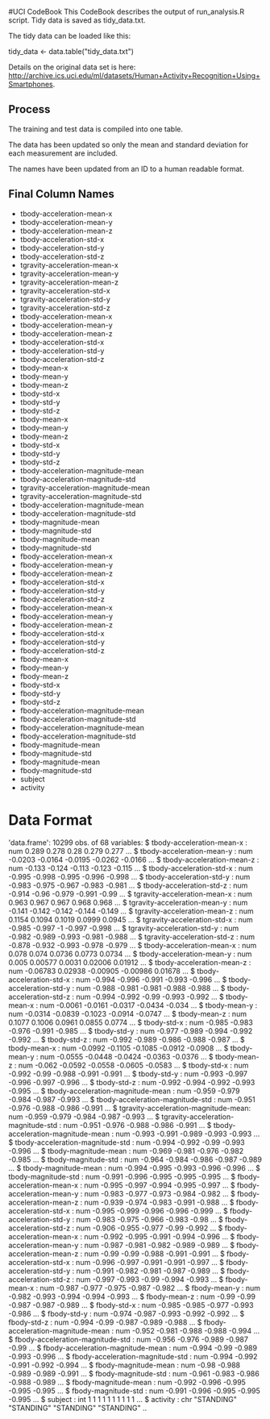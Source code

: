#UCI CodeBook
This CodeBook describes the output of run_analysis.R script.  Tidy data is saved as tidy_data.txt.

The tidy data can be loaded like this:

   tidy_data <- data.table("tidy_data.txt")

Details on the original data set is here: http://archive.ics.uci.edu/ml/datasets/Human+Activity+Recognition+Using+Smartphones.

## Process
The training and test data is compiled into one table.

The data has been updated so only the mean and standard deviation for each measurement are included.   

The names have been updated from an ID to a human readable format.

## Final Column Names

*  tbody-acceleration-mean-x 
*  tbody-acceleration-mean-y 
*  tbody-acceleration-mean-z 
*  tbody-acceleration-std-x 
*  tbody-acceleration-std-y 
*  tbody-acceleration-std-z 
*  tgravity-acceleration-mean-x 
*  tgravity-acceleration-mean-y 
*  tgravity-acceleration-mean-z 
*  tgravity-acceleration-std-x 
*  tgravity-acceleration-std-y 
*  tgravity-acceleration-std-z 
*  tbody-acceleration-mean-x 
*  tbody-acceleration-mean-y 
*  tbody-acceleration-mean-z 
*  tbody-acceleration-std-x 
*  tbody-acceleration-std-y 
*  tbody-acceleration-std-z 
*  tbody-mean-x 
*  tbody-mean-y 
*  tbody-mean-z 
*  tbody-std-x 
*  tbody-std-y 
*  tbody-std-z 
*  tbody-mean-x 
*  tbody-mean-y 
*  tbody-mean-z 
*  tbody-std-x 
*  tbody-std-y 
*  tbody-std-z 
*  tbody-acceleration-magnitude-mean 
*  tbody-acceleration-magnitude-std 
*  tgravity-acceleration-magnitude-mean 
*  tgravity-acceleration-magnitude-std 
*  tbody-acceleration-magnitude-mean 
*  tbody-acceleration-magnitude-std 
*  tbody-magnitude-mean 
*  tbody-magnitude-std 
*  tbody-magnitude-mean 
*  tbody-magnitude-std 
*  fbody-acceleration-mean-x 
*  fbody-acceleration-mean-y 
*  fbody-acceleration-mean-z 
*  fbody-acceleration-std-x 
*  fbody-acceleration-std-y 
*  fbody-acceleration-std-z 
*  fbody-acceleration-mean-x 
*  fbody-acceleration-mean-y 
*  fbody-acceleration-mean-z 
*  fbody-acceleration-std-x 
*  fbody-acceleration-std-y 
*  fbody-acceleration-std-z 
*  fbody-mean-x 
*  fbody-mean-y 
*  fbody-mean-z 
*  fbody-std-x 
*  fbody-std-y 
*  fbody-std-z 
*  fbody-acceleration-magnitude-mean 
*  fbody-acceleration-magnitude-std 
*  fbody-acceleration-magnitude-mean 
*  fbody-acceleration-magnitude-std 
*  fbody-magnitude-mean 
*  fbody-magnitude-std 
*  fbody-magnitude-mean 
*  fbody-magnitude-std 
*  subject 
*  activity


# Data Format

'data.frame':    10299 obs. of  68 variables:
 $ tbody-acceleration-mean-x           : num  0.289 0.278 0.28 0.279 0.277 ...
 $ tbody-acceleration-mean-y           : num  -0.0203 -0.0164 -0.0195 -0.0262 -0.0166 ...
 $ tbody-acceleration-mean-z           : num  -0.133 -0.124 -0.113 -0.123 -0.115 ...
 $ tbody-acceleration-std-x            : num  -0.995 -0.998 -0.995 -0.996 -0.998 ...
 $ tbody-acceleration-std-y            : num  -0.983 -0.975 -0.967 -0.983 -0.981 ...
 $ tbody-acceleration-std-z            : num  -0.914 -0.96 -0.979 -0.991 -0.99 ...
 $ tgravity-acceleration-mean-x        : num  0.963 0.967 0.967 0.968 0.968 ...
 $ tgravity-acceleration-mean-y        : num  -0.141 -0.142 -0.142 -0.144 -0.149 ...
 $ tgravity-acceleration-mean-z        : num  0.1154 0.1094 0.1019 0.0999 0.0945 ...
 $ tgravity-acceleration-std-x         : num  -0.985 -0.997 -1 -0.997 -0.998 ...
 $ tgravity-acceleration-std-y         : num  -0.982 -0.989 -0.993 -0.981 -0.988 ...
 $ tgravity-acceleration-std-z         : num  -0.878 -0.932 -0.993 -0.978 -0.979 ...
 $ tbody-acceleration-mean-x           : num  0.078 0.074 0.0736 0.0773 0.0734 ...
 $ tbody-acceleration-mean-y           : num  0.005 0.00577 0.0031 0.02006 0.01912 ...
 $ tbody-acceleration-mean-z           : num  -0.06783 0.02938 -0.00905 -0.00986 0.01678 ...
 $ tbody-acceleration-std-x            : num  -0.994 -0.996 -0.991 -0.993 -0.996 ...
 $ tbody-acceleration-std-y            : num  -0.988 -0.981 -0.981 -0.988 -0.988 ...
 $ tbody-acceleration-std-z            : num  -0.994 -0.992 -0.99 -0.993 -0.992 ...
 $ tbody-mean-x                        : num  -0.0061 -0.0161 -0.0317 -0.0434 -0.034 ...
 $ tbody-mean-y                        : num  -0.0314 -0.0839 -0.1023 -0.0914 -0.0747 ...
 $ tbody-mean-z                        : num  0.1077 0.1006 0.0961 0.0855 0.0774 ...
 $ tbody-std-x                         : num  -0.985 -0.983 -0.976 -0.991 -0.985 ...
 $ tbody-std-y                         : num  -0.977 -0.989 -0.994 -0.992 -0.992 ...
 $ tbody-std-z                         : num  -0.992 -0.989 -0.986 -0.988 -0.987 ...
 $ tbody-mean-x                        : num  -0.0992 -0.1105 -0.1085 -0.0912 -0.0908 ...
 $ tbody-mean-y                        : num  -0.0555 -0.0448 -0.0424 -0.0363 -0.0376 ...
 $ tbody-mean-z                        : num  -0.062 -0.0592 -0.0558 -0.0605 -0.0583 ...
 $ tbody-std-x                         : num  -0.992 -0.99 -0.988 -0.991 -0.991 ...
 $ tbody-std-y                         : num  -0.993 -0.997 -0.996 -0.997 -0.996 ...
 $ tbody-std-z                         : num  -0.992 -0.994 -0.992 -0.993 -0.995 ...
 $ tbody-acceleration-magnitude-mean   : num  -0.959 -0.979 -0.984 -0.987 -0.993 ...
 $ tbody-acceleration-magnitude-std    : num  -0.951 -0.976 -0.988 -0.986 -0.991 ...
 $ tgravity-acceleration-magnitude-mean: num  -0.959 -0.979 -0.984 -0.987 -0.993 ...
 $ tgravity-acceleration-magnitude-std : num  -0.951 -0.976 -0.988 -0.986 -0.991 ...
 $ tbody-acceleration-magnitude-mean   : num  -0.993 -0.991 -0.989 -0.993 -0.993 ...
 $ tbody-acceleration-magnitude-std    : num  -0.994 -0.992 -0.99 -0.993 -0.996 ...
 $ tbody-magnitude-mean                : num  -0.969 -0.981 -0.976 -0.982 -0.985 ...
 $ tbody-magnitude-std                 : num  -0.964 -0.984 -0.986 -0.987 -0.989 ...
 $ tbody-magnitude-mean                : num  -0.994 -0.995 -0.993 -0.996 -0.996 ...
 $ tbody-magnitude-std                 : num  -0.991 -0.996 -0.995 -0.995 -0.995 ...
 $ fbody-acceleration-mean-x           : num  -0.995 -0.997 -0.994 -0.995 -0.997 ...
 $ fbody-acceleration-mean-y           : num  -0.983 -0.977 -0.973 -0.984 -0.982 ...
 $ fbody-acceleration-mean-z           : num  -0.939 -0.974 -0.983 -0.991 -0.988 ...
 $ fbody-acceleration-std-x            : num  -0.995 -0.999 -0.996 -0.996 -0.999 ...
 $ fbody-acceleration-std-y            : num  -0.983 -0.975 -0.966 -0.983 -0.98 ...
 $ fbody-acceleration-std-z            : num  -0.906 -0.955 -0.977 -0.99 -0.992 ...
 $ fbody-acceleration-mean-x           : num  -0.992 -0.995 -0.991 -0.994 -0.996 ...
 $ fbody-acceleration-mean-y           : num  -0.987 -0.981 -0.982 -0.989 -0.989 ...
 $ fbody-acceleration-mean-z           : num  -0.99 -0.99 -0.988 -0.991 -0.991 ...
 $ fbody-acceleration-std-x            : num  -0.996 -0.997 -0.991 -0.991 -0.997 ...
 $ fbody-acceleration-std-y            : num  -0.991 -0.982 -0.981 -0.987 -0.989 ...
 $ fbody-acceleration-std-z            : num  -0.997 -0.993 -0.99 -0.994 -0.993 ...
 $ fbody-mean-x                        : num  -0.987 -0.977 -0.975 -0.987 -0.982 ...
 $ fbody-mean-y                        : num  -0.982 -0.993 -0.994 -0.994 -0.993 ...
 $ fbody-mean-z                        : num  -0.99 -0.99 -0.987 -0.987 -0.989 ...
 $ fbody-std-x                         : num  -0.985 -0.985 -0.977 -0.993 -0.986 ...
 $ fbody-std-y                         : num  -0.974 -0.987 -0.993 -0.992 -0.992 ...
 $ fbody-std-z                         : num  -0.994 -0.99 -0.987 -0.989 -0.988 ...
 $ fbody-acceleration-magnitude-mean   : num  -0.952 -0.981 -0.988 -0.988 -0.994 ...
 $ fbody-acceleration-magnitude-std    : num  -0.956 -0.976 -0.989 -0.987 -0.99 ...
 $ fbody-acceleration-magnitude-mean   : num  -0.994 -0.99 -0.989 -0.993 -0.996 ...
 $ fbody-acceleration-magnitude-std    : num  -0.994 -0.992 -0.991 -0.992 -0.994 ...
 $ fbody-magnitude-mean                : num  -0.98 -0.988 -0.989 -0.989 -0.991 ...
 $ fbody-magnitude-std                 : num  -0.961 -0.983 -0.986 -0.988 -0.989 ...
 $ fbody-magnitude-mean                : num  -0.992 -0.996 -0.995 -0.995 -0.995 ...
 $ fbody-magnitude-std                 : num  -0.991 -0.996 -0.995 -0.995 -0.995 ...
 $ subject                             : int  1 1 1 1 1 1 1 1 1 1 ...
 $ activity                            : chr  "STANDING" "STANDING" "STANDING" "STANDING" ..
